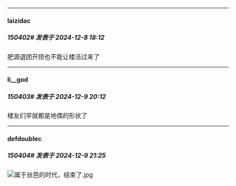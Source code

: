 ﻿
*****

####  laizidac  
##### 150402#       发表于 2024-12-8 18:12

肥源退团开捞也不能让楼活过来了


*****

####  li__god  
##### 150403#       发表于 2024-12-9 20:12

楼友们早就都是地偶的形状了


*****

####  defdoublec  
##### 150404#       发表于 2024-12-9 21:25

<img src="https://static.saraba1st.com/image/smiley/face2017/037.png" referrerpolicy="no-referrer">属于丝芭的时代，结束了.jpg

